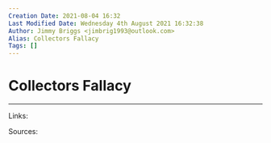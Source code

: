 ```yaml
---
Creation Date: 2021-08-04 16:32
Last Modified Date: Wednesday 4th August 2021 16:32:38
Author: Jimmy Briggs <jimbrig1993@outlook.com>
Alias: Collectors Fallacy
Tags: []
---
```


# Collectors Fallacy

***

Links: 

Sources:

